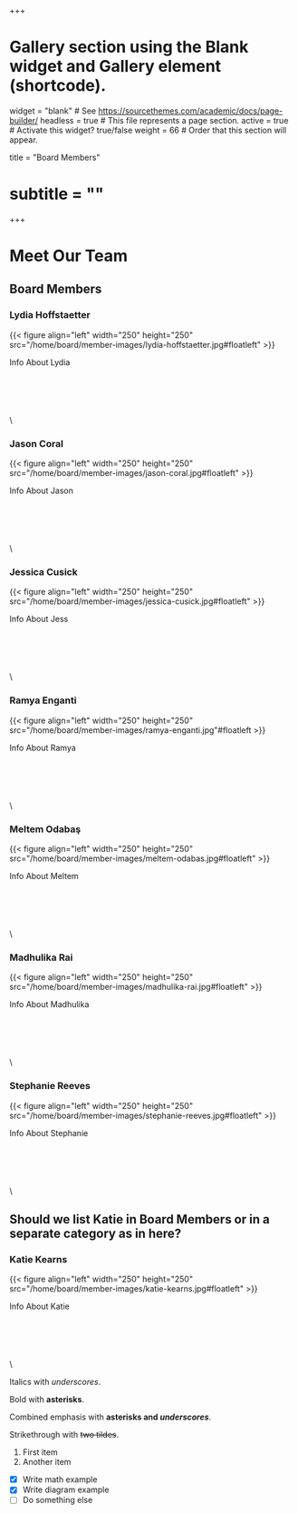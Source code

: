 +++
# Gallery section using the Blank widget and Gallery element (shortcode).
widget = "blank"  # See https://sourcethemes.com/academic/docs/page-builder/
headless = true  # This file represents a page section.
active = true  # Activate this widget? true/false
weight = 66  # Order that this section will appear.

title = "Board Members"
# subtitle = ""
+++

# Meet Our Team

## Board Members

### Lydia Hoffstaetter

{{< figure align="left" width="250" height="250" src="/home/board/member-images/lydia-hoffstaetter.jpg#floatleft"  >}}

Info About Lydia \
  \
  \
  \
  \
  \
  \
  



### Jason Coral
{{<  figure align="left" width="250" height="250" src="/home/board/member-images/jason-coral.jpg#floatleft"  >}}

Info About Jason \
  \
  \
  \
  \
  \
  \
  


 

### Jessica Cusick
{{< figure align="left" width="250" height="250" src="/home/board/member-images/jessica-cusick.jpg#floatleft" >}}

Info About Jess \
  \
  \
  \
  \
  \
  \
  


 

### Ramya Enganti
{{< figure align="left" width="250" height="250" src="/home/board/member-images/ramya-enganti.jpg"#floatleft  >}}

Info About Ramya \
  \
  \
  \
  \
  \
  \
  

 

### Meltem Odabaş
{{< figure align="left" width="250" height="250" src="/home/board/member-images/meltem-odabas.jpg#floatleft"  >}}

Info About Meltem \
  \
  \
  \
  \
  \
  \
  


### Madhulika Rai
{{< figure align="left" width="250" height="250" src="/home/board/member-images/madhulika-rai.jpg#floatleft" >}}

Info About Madhulika \
  \
  \
  \
  \
  \
  \
   

### Stephanie Reeves
{{< figure align="left" width="250" height="250" src="/home/board/member-images/stephanie-reeves.jpg#floatleft" >}}

Info About Stephanie \
  \
  \
  \
  \
  \
  \
  
 

## Should we list Katie in Board Members or in a separate category as in here?

### Katie Kearns
{{< figure align="left" width="250" height="250" src="/home/board/member-images/katie-kearns.jpg#floatleft" >}}

Info About Katie \
  \
  \
  \
  \
  \
  \
  

Italics with _underscores_.

Bold with **asterisks**.

Combined emphasis with **asterisks and _underscores_**.

Strikethrough with ~~two tildes~~.

1. First item
2. Another item

- [x] Write math example
- [x] Write diagram example
- [ ] Do something else

